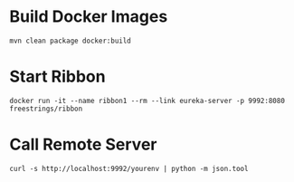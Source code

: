 # Build Docker Images

```
mvn clean package docker:build
```

# Start Ribbon

```
docker run -it --name ribbon1 --rm --link eureka-server -p 9992:8080 freestrings/ribbon
```

# Call Remote Server

```
curl -s http://localhost:9992/yourenv | python -m json.tool
```
